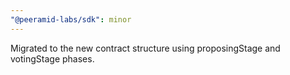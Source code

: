 ```yaml
---
"@peeramid-labs/sdk": minor
---
```


Migrated to the new contract structure using proposingStage and votingStage phases.
